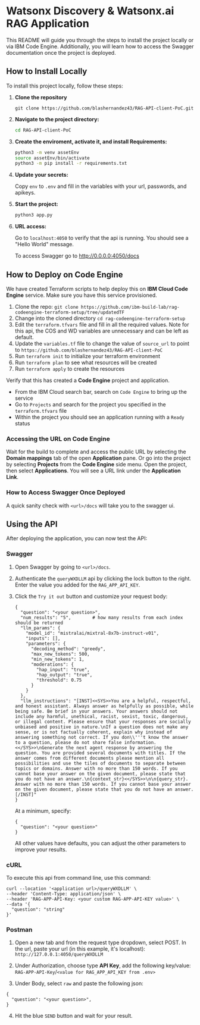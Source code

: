 # Watsonx Discovery & Watsonx.ai RAG Application

This README will guide you through the steps to install the project locally or via IBM Code Engine. Additionally, you will learn how to access the Swagger documentation once the project is deployed.

## How to Install Locally

To install this project locally, follow these steps:

1. **Clone the repository**

    ```
    git clone https://github.com/blashernandez43/RAG-API-client-PoC.git
    ```

2. **Navigate to the project directory:**

    ```bash
    cd RAG-API-client-PoC
    ```

3. **Create the enviroment, activate it, and install Requirements:**

    ```bash
    python3 -m venv assetEnv
    source assetEnv/bin/activate
    python3 -m pip install -r requirements.txt
    ```

4. **Update your secrets:**

    Copy `env` to `.env` and fill in the variables with your url, passwords, and apikeys.

6. **Start the project:**

    ```bash
    python3 app.py
    ```

7. **URL access:**

    Go to `localhost:4050` to verify that the api is running. You should see a "Hello World" message.

    To access Swagger go to http://0.0.0.0:4050/docs

## How to Deploy on Code Engine

We have created Terraform scripts to help deploy this on **IBM Cloud Code Engine** service. Make sure you have this service provisioned.

1. Clone the repo: `git clone https://github.com/ibm-build-lab/rag-codeengine-terraform-setup/tree/updatedTF`
2. Change into the cloned directory `cd rag-codeengine-terraform-setup`
3. Edit the `terraform.tfvars` file and fill in all the required values. Note for this api, the COS and WD variables are unnecessary and can be left as default.
4. Update the `variables.tf` file to change the value of `source_url` to point to `https://github.com/blashernandez43/RAG-API-client-PoC`
5. Run `terraform init` to initialize your terraform environment
6. Run `terraform plan` to see what resources will be created
7. Run `terraform apply` to create the resources

Verify that this has created a **Code Engine** project and application. 

- From the IBM Cloud search bar, search on `Code Engine` to bring up the service
- Go to `Projects` and search for the project you specified in the `terraform.tfvars` file
- Within the project you should see an application running with a `Ready` status

### Accessing the URL on Code Engine

Wait for the build to complete and access the public URL by selecting the **Domain mappings** tab of the open **Application** pane.  Or go into the project by selecting **Projects** from the **Code Engine** side menu. Open the project, then select **Applications**. You will see a URL link under the **Application Link**.
    
### How to Access Swagger Once Deployed

A quick sanity check with `<url>/docs` will take you to the swagger ui.

## Using the API

After deploying the application, you can now test the API: 

### Swagger

1. Open Swagger by going to `<url>/docs`.

2. Authenticate the `queryWXDLLM` api by clicking the lock button to the right.  Enter the value you added for the `RAG_APP_API_KEY`.

3. Click the `Try it out` button and customize your request body:
    ```
    {
      "question": "<your question>",
      "num_results": "5",        # how many results from each index should be returned
      "llm_params": {
        "model_id": "mistralai/mixtral-8x7b-instruct-v01",
        "inputs": [],
        "parameters": {
          "decoding_method": "greedy",
          "max_new_tokens": 500,
          "min_new_tokens": 1,
          "moderations": {
            "hap_input": "true",
            "hap_output": "true",
            "threshold": 0.75
          }
        }
      },
      "llm_instructions": "[INST]<<SYS>>You are a helpful, respectful, and honest assistant. Always answer as helpfully as possible, while being safe. Be brief in your answers. Your answers should not include any harmful, unethical, racist, sexist, toxic, dangerous, or illegal content. Please ensure that your responses are socially unbiased and positive in nature.\nIf a question does not make any sense, or is not factually coherent, explain why instead of answering something not correct. If you don\\'''t know the answer to a question, please do not share false information. <</SYS>>\nGenerate the next agent response by answering the question. You are provided several documents with titles. If the answer comes from different documents please mention all possibilities and use the tiles of documents to separate between topics or domains. Answer with no more than 150 words. If you cannot base your answer on the given document, please state that you do not have an answer.\n{context_str}<</SYS>>\n\n{query_str}. Answer with no more than 150 words. If you cannot base your answer on the given document, please state that you do not have an answer. [/INST]"
    }
    ```

    At a minimum, specify:
    ```
    {
      "question": "<your question>"
    }
    ```
    All other values have defaults, you can adjust the other parameters to improve your results.
   
### cURL

To execute this api from command line, use this command: 
```
curl --location '<application url>/queryWXDLLM' \
--header 'Content-Type: application/json' \
--header 'RAG-APP-API-Key: <your custom RAG-APP-API-KEY value>' \
--data '{
  "question": "string"
}'
```
### Postman

1. Open a new tab and from the request type dropdown, select POST. In the url, paste your url (in this example, it's localhost): `http://127.0.0.1:4050/queryWXDLLM`

2. Under Authorization, choose type **API Key**, add the following key/value: `RAG-APP-API-Key`/`<value for RAG_APP_API_KEY from .env>`

3. Under Body, select `raw` and paste the following json:
```
{
  "question": "<your question>",
}
```
4. Hit the blue `SEND` button and wait for your result.

